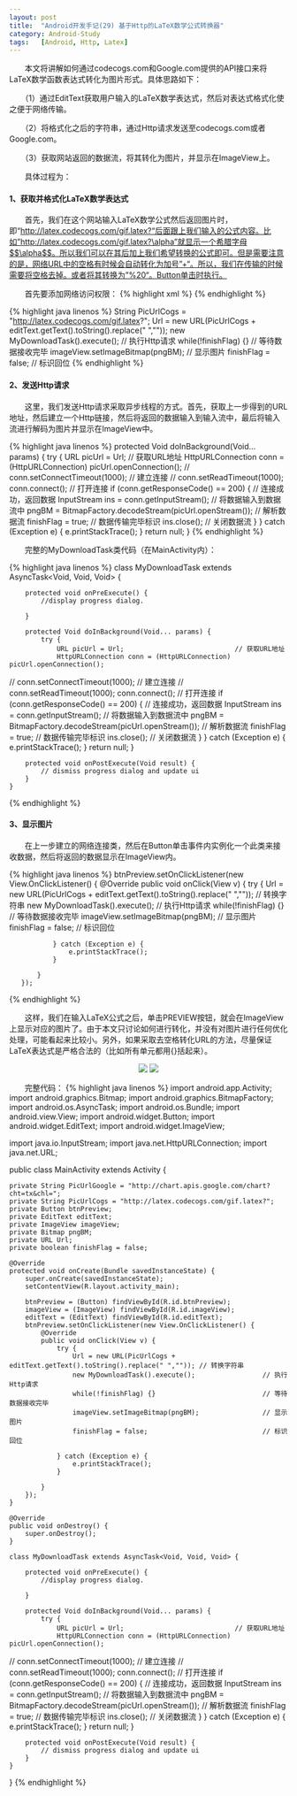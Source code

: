 ```yaml
---
layout: post
title:  "Android开发手记(29) 基于Http的LaTeX数学公式转换器"
category: Android-Study
tags:   [Android, Http, Latex]
---
```


<script type="text/javascript" src="http://cdn.mathjax.org/mathjax/latest/MathJax.js?config=default"></script>

　　本文将讲解如何通过codecogs.com和Google.com提供的API接口来将LaTeX数学函数表达式转化为图片形式。具体思路如下：

　　（1）通过EditText获取用户输入的LaTeX数学表达式，然后对表达式格式化使之便于网络传输。

　　（2）将格式化之后的字符串，通过Http请求发送至codecogs.com或者Google.com。

　　（3）获取网站返回的数据流，将其转化为图片，并显示在ImageView上。

　　具体过程为：

#### **1、获取并格式化LaTeX数学表达式**

　　首先，我们在这个网站输入LaTeX数学公式然后返回图片时，即“http://latex.codecogs.com/gif.latex?“后面跟上我们输入的公式内容。比如”http://latex.codecogs.com/gif.latex?\alpha”就显示一个希腊字母$$\alpha$$。所以我们可以在其后加上我们希望转换的公式即可。但是需要注意的是，网络URL中的空格有时候会自动转化为加号”+“。所以，我们在传输的时候需要将空格去掉。或者将其转换为”%20“。Button单击时执行。

　　首先要添加网络访问权限：
{% highlight xml %}
<uses-permission android:name="android.permission.INTERNET"/>
{% endhighlight %}

{% highlight java linenos %}
String PicUrlCogs = "http://latex.codecogs.com/gif.latex?";
Url = new URL(PicUrlCogs + editText.getText().toString().replace(" ",""));
new MyDownloadTask().execute();                 // 执行Http请求
while(!finishFlag) {}                           // 等待数据接收完毕
imageView.setImageBitmap(pngBM);                // 显示图片
finishFlag = false;                             // 标识回位
{% endhighlight %}

#### **2、发送Http请求**

　　这里，我们发送Http请求采取异步线程的方式。首先，获取上一步得到的URL地址，然后建立一个Http链接，然后将返回的数据输入到输入流中，最后将输入流进行解码为图片并显示在ImageView中。

{% highlight java linenos %}
      protected Void doInBackground(Void... params) {
            try {
                URL picUrl = Url;                            // 获取URL地址
                  HttpURLConnection conn = (HttpURLConnection) picUrl.openConnection();
//                conn.setConnectTimeout(1000);              // 建立连接
//                conn.setReadTimeout(1000);
                conn.connect();                              // 打开连接
                if (conn.getResponseCode() == 200) {         // 连接成功，返回数据
                    InputStream ins = conn.getInputStream(); // 将数据输入到数据流中
                    pngBM = BitmapFactory.decodeStream(picUrl.openStream()); // 解析数据流
                    finishFlag = true;                       // 数据传输完毕标识
                    ins.close();                             // 关闭数据流
                }
            } catch (Exception e) {
                e.printStackTrace();
            }
            return null;
        }
{% endhighlight %}

　　完整的MyDownloadTask类代码（在MainActivity内）：

{% highlight java linenos %}
class MyDownloadTask extends AsyncTask<Void, Void, Void> {
 
        protected void onPreExecute() {
            //display progress dialog.
 
        }
 
        protected Void doInBackground(Void... params) {
            try {
                URL picUrl = Url;                            // 获取URL地址
                HttpURLConnection conn = (HttpURLConnection) picUrl.openConnection();
//                conn.setConnectTimeout(1000);              // 建立连接
//                conn.setReadTimeout(1000);
                conn.connect();                              // 打开连接
                if (conn.getResponseCode() == 200) {         // 连接成功，返回数据
                    InputStream ins = conn.getInputStream(); // 将数据输入到数据流中
                    pngBM = BitmapFactory.decodeStream(picUrl.openStream()); // 解析数据流
                    finishFlag = true;                       // 数据传输完毕标识
                    ins.close();                             // 关闭数据流
                }
            } catch (Exception e) {
                e.printStackTrace();
            }
            return null;
        }
 
        protected void onPostExecute(Void result) {
            // dismiss progress dialog and update ui
        }
    }
{% endhighlight %}

#### **3、显示图片**

　　在上一步建立的网络连接类，然后在Button单击事件内实例化一个此类来接收数据，然后将返回的数据显示在ImageView内。

{% highlight java linenos %}
        btnPreview.setOnClickListener(new View.OnClickListener() {
           @Override
           public void onClick(View v) {
               try {
                   Url = new URL(PicUrlCogs + editText.getText().toString().replace(" ","")); // 转换字符串
                   new MyDownloadTask().execute();                 // 执行Http请求
                   while(!finishFlag) {}                           // 等待数据接收完毕
                   imageView.setImageBitmap(pngBM);                // 显示图片
                   finishFlag = false;                             // 标识回位
 
               } catch (Exception e) {
                   e.printStackTrace();
               }
 
           }
       });
{% endhighlight %}
       
　　这样，我们在输入LaTeX公式之后，单击PREVIEW按钮，就会在ImageView上显示对应的图片了。由于本文只讨论如何进行转化，并没有对图片进行任何优化处理，可能看起来比较小。另外，如果采取去空格转化URL的方法，尽量保证LaTeX表达式是严格合法的（比如所有单元都用{}括起来）。

<div style="text-align: center">
<img src="{{ site.url }}/images/posts/201604/2016042508.png"/> 
<img src="{{ site.url }}/images/posts/201604/2016042509.png"/> 
</div>

　　完整代码：
{% highlight java linenos %}
import android.app.Activity;
import android.graphics.Bitmap;
import android.graphics.BitmapFactory;
import android.os.AsyncTask;
import android.os.Bundle;
import android.view.View;
import android.widget.Button;
import android.widget.EditText;
import android.widget.ImageView;
 
import java.io.InputStream;
import java.net.HttpURLConnection;
import java.net.URL;
 
public class MainActivity extends Activity {
 
    private String PicUrlGoogle = "http://chart.apis.google.com/chart?cht=tx&chl=";
    private String PicUrlCogs = "http://latex.codecogs.com/gif.latex?";
    private Button btnPreview;
    private EditText editText;
    private ImageView imageView;
    private Bitmap pngBM;
    private URL Url;
    private boolean finishFlag = false;
 
    @Override
    protected void onCreate(Bundle savedInstanceState) {
        super.onCreate(savedInstanceState);
        setContentView(R.layout.activity_main);
 
        btnPreview = (Button) findViewById(R.id.btnPreview);
        imageView = (ImageView) findViewById(R.id.imageView);
        editText = (EditText) findViewById(R.id.editText);
        btnPreview.setOnClickListener(new View.OnClickListener() {
            @Override
            public void onClick(View v) {
                try {
                    Url = new URL(PicUrlCogs + editText.getText().toString().replace(" ","")); // 转换字符串
                    new MyDownloadTask().execute();                 // 执行Http请求
                    while(!finishFlag) {}                           // 等待数据接收完毕
                    imageView.setImageBitmap(pngBM);                // 显示图片
                    finishFlag = false;                             // 标识回位
 
                } catch (Exception e) {
                    e.printStackTrace();
                }
 
            }
        });
    }
 
    @Override
    public void onDestroy() {
        super.onDestroy();
    }
 
    class MyDownloadTask extends AsyncTask<Void, Void, Void> {
 
        protected void onPreExecute() {
            //display progress dialog.
 
        }
 
        protected Void doInBackground(Void... params) {
            try {
                URL picUrl = Url;                            // 获取URL地址
                HttpURLConnection conn = (HttpURLConnection) picUrl.openConnection();
//                conn.setConnectTimeout(1000);              // 建立连接
//                conn.setReadTimeout(1000);
                conn.connect();                              // 打开连接
                if (conn.getResponseCode() == 200) {         // 连接成功，返回数据
                    InputStream ins = conn.getInputStream(); // 将数据输入到数据流中
                    pngBM = BitmapFactory.decodeStream(picUrl.openStream()); // 解析数据流
                    finishFlag = true;                       // 数据传输完毕标识
                    ins.close();                             // 关闭数据流
                }
            } catch (Exception e) {
                e.printStackTrace();
            }
            return null;
        }
 
        protected void onPostExecute(Void result) {
            // dismiss progress dialog and update ui
        }
    }
 
}
{% endhighlight %}

